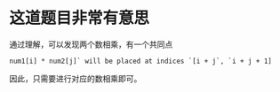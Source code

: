 # 这道题目非常有意思


通过理解，可以发现两个数相乘，有一个共同点



```
num1[i] * num2[j]` will be placed at indices `[i + j`, `i + j + 1]
```

因此，只需要进行对应的数相乘即可。